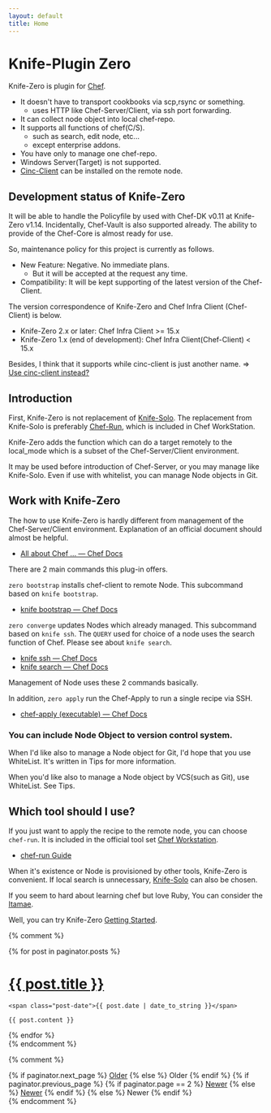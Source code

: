 ```yaml
---
layout: default
title: Home
---
```


# Knife-Plugin Zero

Knife-Zero is plugin for [Chef](https://www.chef.io/).

- It doesn't have to transport cookbooks via scp,rsync or something.
    - uses HTTP like Chef-Server/Client, via ssh port forwarding.
- It can collect node object into local chef-repo.
- It supports all functions of chef(C/S).
    - such as search, edit node, etc...
    - except enterprise addons.
- You have only to manage one chef-repo.
- Windows Server(Target) is not supported.
- [Cinc-Client](cinc-project.gitlab.io) can be installed on the remote node.

## Development status of Knife-Zero

It will be able to handle the Policyfile by used with Chef-DK v0.11 at Knife-Zero v1.14.
Incidentally, Chef-Vault is also supported already.
The ability to provide of the Chef-Core is almost ready for use.

So, maintenance policy for this project is currently as follows.

- New Feature: Negative. No immediate plans.
    - But it will be accepted at the request any time.
- Compatibility: It will be kept supporting of the latest version of the Chef-Client.

The version correspondence of Knife-Zero and Chef Infra Client (Chef-Client) is below.

- Knife-Zero 2.x or later: Chef Infra Client >= 15.x
- Knife-Zero 1.x (end of development): Chef Infra Client(Chef-Client) < 15.x

Besides, I think that it supports while cinc-client is just another name.  => [Use cinc-client instead?](/tips/use_cinc-client_instead/)

## Introduction

First, Knife-Zero is not replacement of [Knife-Solo](http://matschaffer.github.io/knife-solo/). The replacement from Knife-Solo is preferably [Chef-Run](https://www.chef.sh/docs/chef-workstation/chef-run-users-guide/), which is included in Chef WorkStation.

Knife-Zero adds the function which can do a target remotely to the local_mode which is a subset of the Chef-Server/Client environment.

It may be used before introduction of Chef-Server, or you may manage like Knife-Solo. Even if use with whitelist, you can manage Node objects in Git.


## Work with Knife-Zero

The how to use Knife-Zero is hardly different from management of the Chef-Server/Client environment. Explanation of an official document should almost be helpful.

- [All about Chef ... — Chef Docs](http://docs.chef.io/ "All about Chef ... — Chef Docs")

There are 2 main commands this plug-in offers.

`zero bootstrap` installs chef-client to remote Node. This subcommand based on `knife bootstrap`.

- [knife bootstrap — Chef Docs](https://docs.chef.io/knife_bootstrap.html "knife bootstrap — Chef Docs")

`zero converge` updates Nodes which already managed. This subcommand based on `knife ssh`.
The `QUERY` used for choice of a node uses the search function of Chef. Please see about `knife search`.


- [knife ssh — Chef Docs](https://docs.chef.io/knife_ssh.html "knife ssh — Chef Docs")
- [knife search — Chef Docs](https://docs.chef.io/knife_search.html "knife search — Chef Docs")

Management of Node uses these 2 commands basically.

In addition, `zero apply` run the Chef-Apply to run a single recipe via SSH.

- [chef-apply (executable) — Chef Docs](https://docs.chef.io/ctl_chef_apply.html "chef-apply (executable) — Chef Docs")


### You can include Node Object to version control system.

When I'd like also to manage a Node object for Git, I'd hope that you use WhiteList. It's written in Tips for more information.

When you'd like also to manage a Node object by VCS(such as Git), use WhiteList. See Tips.


## Which tool should I use?

If you just want to apply the recipe to the remote node, you can choose `chef-run`. It is included in the official tool set [Chef Workstation](https://www.chef.sh/docs/chef-workstation/getting-started/).

- [chef-run Guide](https://www.chef.sh/docs/chef-workstation/chef-run-users-guide/)

When it's existence or Node is provisioned by other tools, Knife-Zero is convenient. If local search is unnecessary, [Knife-Solo](http://matschaffer.github.io/knife-solo/) can also be chosen.

If you seem to hard about learning chef but love Ruby, You can consider the [Itamae](http://itamae.kitchen/).

Well, you can try Knife-Zero [Getting Started](/20_getting_started/).


{% comment %}
<div class="posts">
  {% for post in paginator.posts %}
  <div class="post">
    <h1 class="post-title">
      <a href="{{ post.url }}">
        {{ post.title }}
      </a>
    </h1>

    <span class="post-date">{{ post.date | date_to_string }}</span>

    {{ post.content }}
  </div>
  {% endfor %}
</div>
{% endcomment %}

{% comment %}
<div class="pagination">
  {% if paginator.next_page %}
    <a class="pagination-item older" href="/page{{paginator.next_page}}">Older</a>
  {% else %}
    <span class="pagination-item older">Older</span>
  {% endif %}
  {% if paginator.previous_page %}
    {% if paginator.page == 2 %}
      <a class="pagination-item newer" href="/">Newer</a>
    {% else %}
      <a class="pagination-item newer" href="/page{{paginator.previous_page}}">Newer</a>
    {% endif %}
  {% else %}
    <span class="pagination-item newer">Newer</span>
  {% endif %}
</div>
{% endcomment %}
